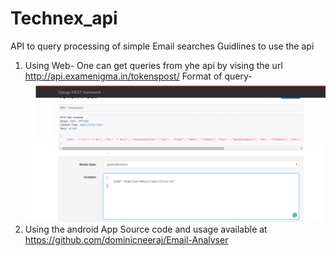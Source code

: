 # Technex_api
API to  query processing of simple Email searches 
Guidlines to use the api
1. Using Web- One can get queries from yhe api by vising the url http://api.examenigma.in/tokenspost/
Format of query- ![Alt text](/templates/static/images/api.PNG?raw=true "Optional Title")
2. Using the android App Source code and usage available at https://github.com/dominicneeraj/Email-Analyser
